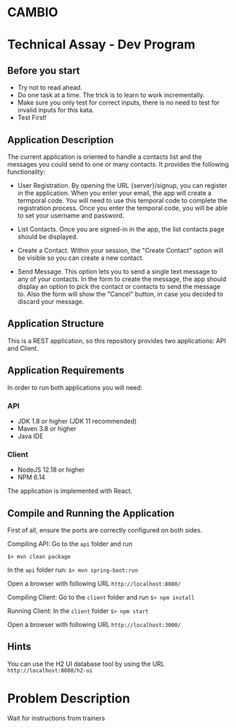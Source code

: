 # CAMBIO

# Technical Assay - Dev Program

## Before you start
* Try not to read ahead.
* Do one task at a time. The trick is to learn to work incrementally.
* Make sure you only test for correct inputs, there is no need to test for invalid inputs for this kata.
* Test First!

## Application Description
The current application is oriented to handle a contacts list and the messages you could send to one or many contacts.
It provides the following functionality:

  - User Registration. By opening the URL {server}/signup, you can register in the application. When you enter your email, the app will create a termporal code. You will need to use this temporal code to complete the registration process. Once you enter the temporal code, you will be able to set your username and password.

  - List Contacts. Once you are signed-in in the app, the list contacts page should be displayed.

  - Create a Contact. Within your session, the "Create Contact" option will be visible so you can create a new contact.

  - Send Message. This option lets you to send a single text message to any of your contacts. In the form to create the message, the app should display an option to pick the contact or contacts to send the message to. Also the form will show the "Cancel" button, in case you decided to discard your message.

## Application Structure
This is a REST application, so this repository provides two applications: API and Client.

## Application Requirements
In order to run both applications you will need:

### API
- JDK 1.8 or higher (JDK 11 recommended)
- Maven 3.8 or higher
- Java IDE 

### Client 
- NodeJS 12.18 or higher 
- NPM 6.14

The application is implemented with React.

## Compile and Running the Application
First of all, ensure the ports are correctly configured on both sides.

Compiling API: Go to the `api` folder and run

`$> mvn clean package`

In the `api` folder run:
`$> mvn spring-boot:run`

Open a browser with following URL `http://localhost:8080/`

Compiling Client: Go to the `client` folder and run
`$> npm install`

Running Client: In the `client` folder
`$> npm start`

Open a browser with following URL `http://localhost:3000/`

## Hints
You can use the H2 UI database tool by using the URL `http://localhost:8080/h2-ui`

# Problem Description
Wait for instructions from trainers    
